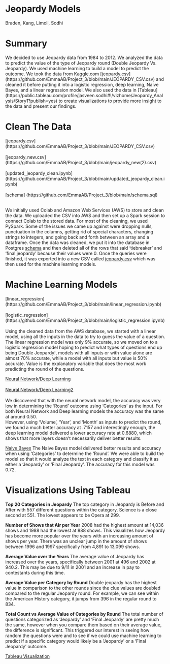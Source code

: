# Jeopardy Models

Braden, Kang, Limoli, Sodhi

<h1>Summary</h1>
We decided to use Jeopardy data from 1984 to 2012. We analyzed the data to predict the value of the type of Jeopardy round (Double Jeopardy Vs. Jeopardy). We used machine learning to build a model to predict the outcome. We took the data from Kaggle.com [jeopardy.csv] (https://github.com/EmmaAB/Project_3/blob/main/JEOPARDY_CSV.csv) and cleaned it before putting it into a logistic regression, deep learning, Naive Bayes, and a linear regression model. We also used the data in [Tableau](https://public.tableau.com/profile/jasveen.sodhi#!/vizhome/Jeopardy_Analysis/Story1?publish=yes) to create visualizations to provide more insight to the data and present our findings. 

<h1>Clean The Data</h1>
[jeopardy.csv](https://github.com/EmmaAB/Project_3/blob/main/JEOPARDY_CSV.csv)
<br></br>
[jeopardy_new.csv] (https://github.com/EmmaAB/Project_3/blob/main/jeopardy_new(2).csv)
<br></br>
[updated_jeopardy_clean.ipynb] (https://github.com/EmmaAB/Project_3/blob/main/updated_jeopardy_clean.ipynb)
<br></br>
[schema] (https://github.com/EmmaAB/Project_3/blob/main/schema.sql)
<br></br>

We initially used Colab and Amazon Web Services (AWS) to store and clean the data. We uploaded the CSV into AWS and then set up a Spark session to connect Colab to the stored data. For most of the cleaning, we used PySpark. Some of the issues we came up against were dropping nulls, punctuation in the columns, getting rid of special characters, changing strings to integers, and going back and forth between an array and a dataframe. Once the data was cleaned, we put it into the database in Postgres [schema](https://github.com/EmmaAB/Project_3/blob/main/schema.sql) and then deleted all of the rows that said ‘tiebreaker’ and ‘final jeopardy’ because their values were 0. Once the queries were finished, it was exported into a new CSV called [jeopardy.csv](https://github.com/EmmaAB/Project_3/blob/main/JEOPARDY_CSV.csv) which was then used for the machine learning models.

<h1>Machine Learning Models</h1>
[linear_regression](https://github.com/EmmaAB/Project_3/blob/main/linear_regression.ipynb)
<br></br>
[logistic_regression](https://github.com/EmmaAB/Project_3/blob/main/logistic_regression.ipynb)
<br></br>
Using the cleaned data from the AWS database, we started with a linear model, using all the inputs in the data to try to guess the value of a question. The linear regression model was only 9% accurate, so we moved on to a logistic regression model hoping to predict what types of questions end up being Double Jeopardy!, models with all inputs or with value alone are almost 70% accurate, while a model with all inputs but value is 50% accurate. Value is the explanatory variable that does the most work predicting the round of the questions. 


[Neural Network/Deep Learning](https://github.com/EmmaAB/Project_3/blob/main/neural_deep_1.ipynb)
<br></br>
[Neural Network/Deep Learning2](https://github.com/EmmaAB/Project_3/blob/main/neural_deep_3.ipynb)
<br></br>
We discovered that with the neural network model, the accuracy was very low in determining the ‘Round’ outcome using ‘Categories’ as the input.  For both Neural Network and Deep learning models the accuracy was the same at around 0.50.  
However, using ‘Volume’, ‘Year’, and ‘Month’ as inputs to predict the round, we found a much better accuracy at .7157 and interestingly enough, the deep learning model delivered a lower accuracy rate at 0.6880, which shows that more layers doesn’t necessarily deliver better results.  

[Naive Bayes](https://github.com/EmmaAB/Project_3/blob/main/naivebayes.ipynb)
The Naive Bayes model delivered better results and accuracy when using ‘Categories’ to determine the ‘Round’.  We were able to build the model so that it would analyze the text in each category and classify it as either a ‘Jeopardy’ or ‘Final Jeopardy’.  The accuracy for this model was 0.72.


<h1>Visualizations Using Tableau</h1>

<strong>Top 20 Categories in Jeopardy</strong>
The top category in Jeopardy is Before and After with 557 different questions within the category. Science is a close second at 551. The lowest appears to be Opera at 299.

<strong>Number of Shows that Air per Year</strong>
2008 had the highest amount at 14,036 shows and 1988 had the lowest at 888 shows. This visualizes how Jeopardy has become more popular over the years with an increasing amount of shows per year. There was an unclear jump in the amount of shows between 1996 and 1997 specifically from 4,891 to 13,099 shows.

<strong>Average Value over the Years</strong>
The average value of Jeopardy has increased over the years, specifically between 2001 at 496 and 2002 at 940.2. This may be due to 9/11 in 2001 and an increase in pay to contestants during this time.

<strong>Average Value per Category by Round</strong>
Double jeopardy has the highest value in comparison to the other rounds since the clue values are doubled compared to the regular Jeopardy round. For example, we can see within the American History category, it jumps from 396 in the regular round to 834.

<strong>Total Count vs Average Value of Categories by Round</strong>
The total number of questions categorized as ‘Jeopardy’ and ‘Final Jeopardy’ are pretty much the same, however when you compare them based on their average value, the difference is significant.    This triggered our interest in seeing how random the questions were and to see if we could use machine learning to predict if a specific category would likely be a ‘Jeopardy’ or a ‘Final Jeopardy’ outcome.


[Tableau Visualization](https://public.tableau.com/profile/jasveen.sodhi#!/vizhome/Jeopardy_Analysis/Story1?publish=yes) 
